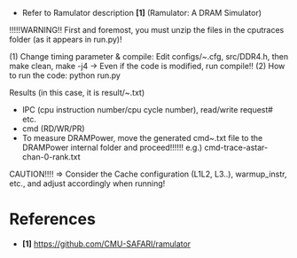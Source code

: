 - Refer to Ramulator description **[1]** (Ramulator: A DRAM Simulator)

!!!!!WARNING!! First and foremost, you must unzip the files in the cputraces folder (as it appears in run.py)!

(1) Change timing parameter & compile: Edit configs/~.cfg, src/DDR4.h, then make clean, make -j4
 -> Even if the code is modified, run compile!!
(2) How to run the code: python run.py

Results (in this case, it is result/~.txt)
- IPC (cpu instruction number/cpu cycle number), read/write request# etc.
- cmd (RD/WR/PR)
- To measure DRAMPower, move the generated cmd~.txt file to the DRAMPower internal folder and proceed!!!!!!
 e.g.) cmd-trace-astar-chan-0-rank.txt

CAUTION!!!! => Consider the Cache configuration (L1L2, L3..), warmup_instr, etc., and adjust accordingly when running!

# References
- **[1]** https://github.com/CMU-SAFARI/ramulator
